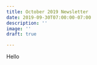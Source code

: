 ```yaml
---
title: October 2019 Newsletter
date: 2019-09-30T07:00:00-07:00
description: ''
image: ''
draft: true

---
```

Hello